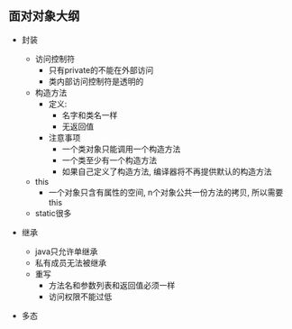 ## 面对对象大纲

- 封装

  - 访问控制符
    - 只有private的不能在外部访问
    - 类内部访问控制符是透明的
  - 构造方法
    - 定义:
      - 名字和类名一样
      - 无返回值
    - 注意事项
      - 一个类对象只能调用一个构造方法
      - 一个类至少有一个构造方法
      - 如果自己定义了构造方法, 编译器将不再提供默认的构造方法
  - this
    - 一个对象只含有属性的空间, n个对象公共一份方法的拷贝, 所以需要this
  - static很多

- 继承

  - java只允许单继承
  - 私有成员无法被继承
  - 重写
    - 方法名和参数列表和返回值必须一样
    - 访问权限不能过低

- 多态

  